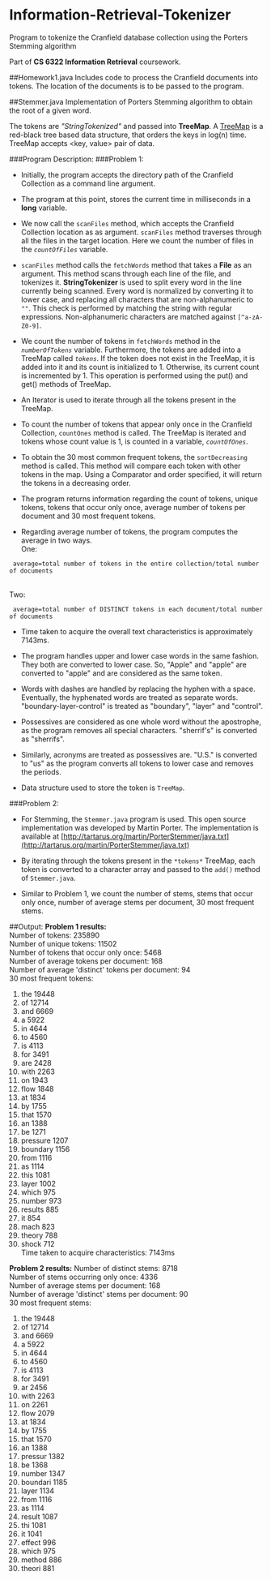 # Information-Retrieval-Tokenizer
Program to tokenize the Cranfield database collection using the Porters Stemming algorithm

Part of **CS 6322 Information Retrieval** coursework.

##Homework1.java 
Includes code to process the Cranfield documents into tokens. The location of the documents is 
to be passed to the program. 

##Stemmer.java
Implementation of Porters Stemming algorithm to obtain the root of a given word. 

The tokens are *"StringTokenized"* and passed into **TreeMap**. A [TreeMap](http://docs.oracle.com/javase/7/docs/api/java/util/TreeMap.html) 
is a red-black tree based data structure, that orders the keys in log(n) time. TreeMap accepts <key, value> pair 
of data.

###Program Description:
###Problem 1: 
* Initially, the program accepts the directory path of the Cranfield Collection as a command line argument.

* The program at this point, stores the current time in milliseconds in a **long** variable. 

* We now call the `scanFiles` method, which accepts the Cranfield Collection location as as argument. `scanFiles` method 
traverses through all the files in the target location. Here we count the number of files in the *`countOfFiles`* variable. 

* `scanFiles` method calls the `fetchWords` method that takes a **File** as an argument. This method scans through each
line of the file, and tokenizes it. **StringTokenizer** is used to split every word in the line currently being scanned.
Every word is normalized by converting it to lower case, and replacing all characters that are non-alphanumeric to `""`.
This check is performed by matching the string with regular expressions. Non-alphanumeric characters are matched against 
`[^a-zA-Z0-9]`.

* We count the number of tokens in `fetchWords` method in the *`numberOfTokens`* variable. Furthermore, the tokens are 
added into a TreeMap called *`tokens`*. If the token does not exist in the TreeMap, it is added into it and its count is 
initialized to 1. Otherwise, its current count is incremented by 1. This operation is performed using the put() and get()
methods of TreeMap. 

* An Iterator is used to iterate through all the tokens present in the TreeMap. 

* To count the number of tokens that appear only once in the Cranfield Collection, `countOnes` method is called. The 
TreeMap is iterated and tokens whose count value is 1, is counted in a variable, *`countOfOnes`*. 

* To obtain the 30 most common frequent tokens, the `sortDecreasing` method is called. This method will compare each token
with other tokens in the map. Using a Comparator and order specified, it will return the tokens in a decreasing order.
 
* The program returns information regarding the count of tokens, unique tokens, tokens that occur only once, average 
number of tokens per document and 30 most frequent tokens. 

* Regarding average number of tokens, the program computes the average in two ways. 
<br>One:
```
 average=total number of tokens in the entire collection/total number of documents
 ```
<br>Two:
```
 average=total number of DISTINCT tokens in each document/total number of documents
 ```

* Time taken to acquire the overall text characteristics is approximately 7143ms. 

* The program handles upper and lower case words in the same fashion. They both are converted to lower case. So, "Apple"
and "apple" are converted to "apple" and are considered as the same token.

* Words with dashes are handled by replacing the hyphen with a space. Eventually, the hyphenated words are treated as 
separate words. "boundary-layer-control" is treated as "boundary", "layer" and "control".
 
* Possessives are considered as one whole word without the apostrophe, as the program removes all special 
characters. "sherrif's" is converted as "sherrifs".

* Similarly, acronyms are treated as possessives are. "U.S." is converted to "us" as the program converts all tokens to 
  lower case and removes the periods. 

* Data structure used to store the token is `TreeMap`. 

###Problem 2: 
* For Stemming, the `Stemmer.java` program is used. 
This open source implementation was developed by Martin Porter. The implementation is available at 
[http://tartarus.org/martin/PorterStemmer/java.txt](http://tartarus.org/martin/PorterStemmer/java.txt)

* By iterating through the tokens present in the `*tokens*` TreeMap, each token is converted to a character array and 
 passed to the `add()` method of `Stemmer.java`.

* Similar to Problem 1, we count the number of stems, stems that occur only once, number of average stems per document, 
30 most frequent stems. 

##Output: 
**Problem 1 results:**<br>
Number of tokens: 235890<br>
Number of unique tokens: 11502<br>
Number of tokens that occur only once: 5468<br>
Number of average tokens per document: 168<br>
Number of average 'distinct' tokens per document: 94<br>
30 most frequent tokens: <br>

1. the	19448
2. of	12714
3. and	6669
4. a	5922
5. in	4644
6. to	4560
7. is	4113
8. for	3491
9. are	2428
10. with	2263
11. on	1943
12. flow	1848
13. at	1834
14. by	1755
15. that	1570
16. an	1388
17. be	1271
18. pressure	1207
19. boundary	1156
20. from	1116
21. as	1114
22. this	1081
23. layer	1002
24. which	975
25. number	973
26. results	885
27. it	854
28. mach	823
29. theory	788
30. shock	712
<br>Time taken to acquire characteristics: 7143ms

**Problem 2 results:**
Number of distinct stems: 8718<br>
Number of stems occurring only once: 4336<br>
Number of average stems per document: 168<br>
Number of average 'distinct' stems per document: 90<br>
30 most frequent stems: <br>

1. the	19448
2. of	12714
3. and	6669
4. a	5922
5. in	4644
6. to	4560
7. is	4113
8. for	3491
9. ar	2456
10. with	2263
11. on	2261
12. flow	2079
13. at	1834
14. by	1755
15. that	1570
16. an	1388
17. pressur	1382
18. be	1368
19. number	1347
20. boundari	1185
21. layer	1134
22. from	1116
23. as	1114
24. result	1087
25. thi	1081
26. it	1041
27. effect	996
28. which	975
29. method	886
30. theori	881
